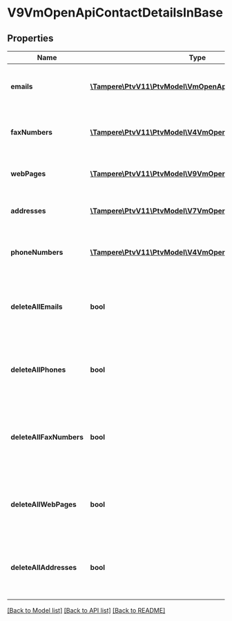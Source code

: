 # V9VmOpenApiContactDetailsInBase

## Properties
Name | Type | Description | Notes
------------ | ------------- | ------------- | -------------
**emails** | [**\Tampere\PtvV11\PtvModel\VmOpenApiLanguageItem[]**](VmOpenApiLanguageItem.md) | List of connection related email addresses. | [optional] 
**faxNumbers** | [**\Tampere\PtvV11\PtvModel\V4VmOpenApiPhoneSimple[]**](V4VmOpenApiPhoneSimple.md) | List of connection related fax numbers numbers. | [optional] 
**webPages** | [**\Tampere\PtvV11\PtvModel\V9VmOpenApiWebPage[]**](V9VmOpenApiWebPage.md) | List of connection related web pages. | [optional] 
**addresses** | [**\Tampere\PtvV11\PtvModel\V7VmOpenApiAddressContactIn[]**](V7VmOpenApiAddressContactIn.md) | List of service location addresses. | [optional] 
**phoneNumbers** | [**\Tampere\PtvV11\PtvModel\V4VmOpenApiPhone[]**](V4VmOpenApiPhone.md) | List of connection related phone numbers. | [optional] 
**deleteAllEmails** | **bool** | Gets or sets a value indicating whether all emails should be delted. | [optional] 
**deleteAllPhones** | **bool** | Gets or sets a value indicating whether all phones should be delted. | [optional] 
**deleteAllFaxNumbers** | **bool** | Gets or sets a value indicating whether all fax numbers should be delted. | [optional] 
**deleteAllWebPages** | **bool** | Gets or sets a value indicating whether all web pages should be delted. | [optional] 
**deleteAllAddresses** | **bool** | Gets or sets a value indicating whether all addresses should be delted. | [optional] 

[[Back to Model list]](../../README.md#documentation-for-models) [[Back to API list]](../../README.md#documentation-for-api-endpoints) [[Back to README]](../../README.md)

